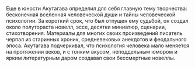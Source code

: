 <!--2017-01-02 07:44:33-->
Еще в юности Акутагава определил для себя главную тему творчества: бесконечная вселенная человеческой души и тайны человеческой психологии. За короткий срок, что был отпущен ему судьбой, он создал около полутораста новелл, эссе, десятки миниатюр, сценарии, стихотворения. Материалы для многих своих произведений писатель черпал из старинных хроник, средневековых анекдотов и феодального эпоса. Акутагава подчеркивал, что психология человека мало меняется на протяжении веков, и с тонким вкусом, неподдельным юмором и ярким литературным даром создавал свои бессмертные новеллы.